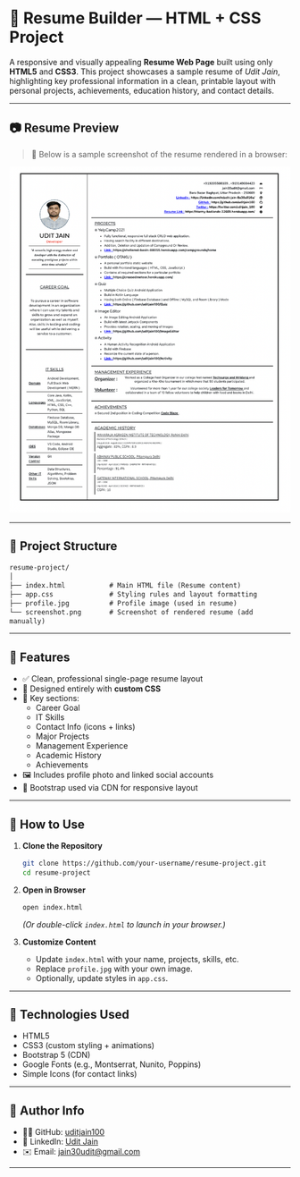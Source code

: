 # 📝 Resume Builder — HTML + CSS Project

A responsive and visually appealing **Resume Web Page** built using only **HTML5** and **CSS3**. This project showcases a sample resume of _Udit Jain_, highlighting key professional information in a clean, printable layout with personal projects, achievements, education history, and contact details.

---

## 📷 Resume Preview

> 📌 Below is a sample screenshot of the resume rendered in a browser:

![Resume Screenshot](./screenshot.jpg)

---

## 📁 Project Structure

```
resume-project/
│
├── index.html           # Main HTML file (Resume content)
├── app.css              # Styling rules and layout formatting
├── profile.jpg          # Profile image (used in resume)
└── screenshot.png       # Screenshot of rendered resume (add manually)
```

---

## 🎯 Features

- ✅ Clean, professional single-page resume layout
- 🎨 Designed entirely with **custom CSS**
- 📌 Key sections:
  - Career Goal
  - IT Skills
  - Contact Info (icons + links)
  - Major Projects
  - Management Experience
  - Academic History
  - Achievements
- 🖼️ Includes profile photo and linked social accounts
- 🧠 Bootstrap used via CDN for responsive layout

---

## 🚀 How to Use

1. **Clone the Repository**

   ```bash
   git clone https://github.com/your-username/resume-project.git
   cd resume-project
   ```

2. **Open in Browser**

   ```bash
   open index.html
   ```

   _(Or double-click `index.html` to launch in your browser.)_

3. **Customize Content**
   - Update `index.html` with your name, projects, skills, etc.
   - Replace `profile.jpg` with your own image.
   - Optionally, update styles in `app.css`.

---

## 🧰 Technologies Used

- HTML5
- CSS3 (custom styling + animations)
- Bootstrap 5 (CDN)
- Google Fonts (e.g., Montserrat, Nunito, Poppins)
- Simple Icons (for contact links)

---

## 👤 Author Info

- 👨‍💻 GitHub: [uditjain100](https://github.com/uditjain100)
- 💼 LinkedIn: [Udit Jain](https://linkedin.com/in/udit-jain-8a38a016a/)
- ✉️ Email: [jain30udit@gmail.com](mailto:jain30udit@gmail.com)

---
